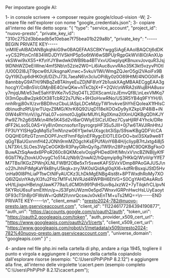 

Per impostare google AI:

1- in console scrivere ->  composer require google/cloud-vision -W;
2- creare file nell'explorer con nome "google_credentials.json";
3- copiare all'interno del file detto sopra: "{
  "type": "service_account",
  "project_id": "nuovo-presto",
  "private_key_id": "310c2752d3bbeadb5e10ebae7f75bea01b229a8b",
  "private_key": "-----BEGIN PRIVATE KEY-----\nMIIEvAIBADANBgkqhkiG9w0BAQEFAASCBKYwggSiAgEAAoIBAQCtj6dDK+yCS2Pt\nCn1834WDJDYlVSkHP5p5o6tWi6wSBPUjrRgpGkWVi8IO/AnXUpvkSWwi9xXS5+Kf\nYJY8wdwk0WB9ba4BTVxvUGwplyqKBnuxvJovquR3Jsj9lDNhWZDeEiWne/4mfSNb\n52zie2W0+Li6iAuc8uvvRAo35K3kt5vzyvPIOtl/U00D2I8JjT9pcw6tUUksgnaK\nwc+5vkuV1Wi/WmgZQJerO5gi2VAoiFx9BQyYI9IZup6dHK0rj6/DZhJ73L7aeaN6\n3cIuOPi8jy0z0O89HtM/4NOG0iIf+B8annbbyG9ATH/9NBqZeBTAlnyeEuZDjNF8\nY2b1uskXAgMBAAECggEAA3ghocgY/CnBn5VcGMjnBE4O/wQKw+hTkCbjX+F+2QVc\nWRA2sWujBHA8usvy7mjqUM/e53wE5ahY8VKe7iv52IqO4TL2DXScamUzJEmvQf8L\nLexVMKq70l3mGpuBw2pk6Ot38TcbR22s7UNc+9H3oHxwRNo/US3R5YB4q9FYYH/6\nnhRrgj80vX/zvrBBDlhnzCbuLlASpLDCeMzjyTW1nvkveShYhEQoIeaX1fHIsCdb\nudhzRfUj/erTUqvZ9MG/KhrK6Q92UqD118eXOOxDy9yXZkpUP48iB+iN0IW4sRYh\nV//gJYiaL07+oimotOJjg6krMUfrLRg0Xma2itXmUQKBgQDhKJYPw9Z7h2g6iSMk\n4Ife5K4Sd2vI8arOWIyESICzUlDez7CyaHjIRF4Yhck/DRedFF2kLso5L0AS+Vy8\n0mcnsofsnTpyrogrpHF3Su5JIlI+0j7w6TAVJIRnHhtJFP3UYYISHgQqMql5zTmN\nzw06Y1jwIwUXsgcbt3iSp/S9swKBgQDFVcCAOQQHEGflzGTznmDOPFJnctFhmF6p\nEFRygcElOTLEGrDO+bxl3SXa9we8TqGgTBaUGxnmfH42JONh9rmMZOgchKsEPUfA\nY6B4H/jcIiypB7rtJxtg4i8j5LN73XrLSLOes3VgCeOGKBrR3PayGRnQyi1gJ1W9\n28PzqMC9DQKBgFkoOBuwAZtSqAwdx6PPoR260c8QKMceIvOojqPHDed0Hf/Mn/xV\ncBZlNBljyKfF6GbT7KyZtovkUOvygC1o514JzNb9/2nwAI2/hQqmyip9g7HKkQ/W\nVqrYlfE7M7TBsi1KGzZPWnjXLNLFWBf2OBe5xTr5sweKAFSSVxVDmp8PAoGAJUSJ\no22hJhhiFtMgKaY6kBhyU5kqk+zry7AK0slQidAgl0qXI6+kdfRrBsxqiJStD5Hv\nHa90l8PhLiaPTtwCtNIFyAUCKz3LhDkMgENBg4lst8t+8PTWxdhRoMy7XOQ6IZQs\nYAdyXl3fu2Ftlz7M1FvLNVRJd4RWPBH6EtVG+S0CgYAHDAsARo5vH/tLjixpvHBe\ngUawK779a/LdCM0h991PdHSuv8qJxzW2+7yTiIqkfrCLlpvN5KYRoU6suFsmElth\n/p+JS3FphUWzm0e5pd7WnxvlGRPnHwcHsLUyEaoyt0F93cTShBjr0FWsW+rQdM2I\nnrQcswJx0vkEnTM+uTs2MQ==\n-----END PRIVATE KEY-----\n",
  "client_email": "presto2024-782@nuovo-presto.iam.gserviceaccount.com",
  "client_id": "112246177284394190877",
  "auth_uri": "https://accounts.google.com/o/oauth2/auth",
  "token_uri": "https://oauth2.googleapis.com/token",
  "auth_provider_x509_cert_url": "https://www.googleapis.com/oauth2/v1/certs",
  "client_x509_cert_url": "https://www.googleapis.com/robot/v1/metadata/x509/presto2024-782%40nuovo-presto.iam.gserviceaccount.com",
  "universe_domain": "googleapis.com"
}" ;

4- andare nel file php.ini nella cartella di php, andare a riga 1945, togliere il punto e virgola e aggiungere il percorso della cartella copiandolo dall'esplorare risorse (esempio: "C:\Users\PhP\PhP 8.2.12") e aggiungere alla fine, all'interno delle virgolette \cacert.pem (esempio completo "C:\Users\PhP\PhP 8.2.12\cacert.pem");